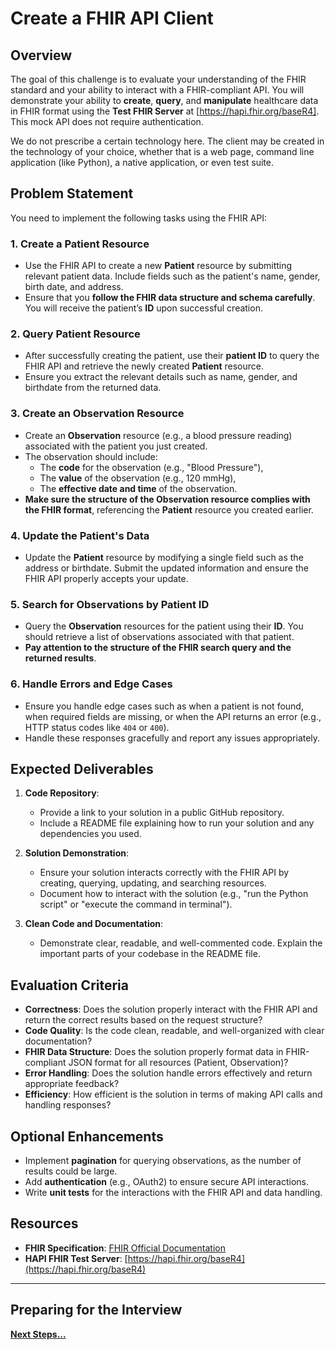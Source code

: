 # Create a FHIR API Client

## Overview

The goal of this challenge is to evaluate your understanding of the FHIR standard and your ability to interact with a FHIR-compliant API. You will demonstrate your ability to **create**, **query**, and **manipulate** healthcare data in FHIR format using the **Test FHIR Server** at [https://hapi.fhir.org/baseR4]. This mock API does not require authentication.

We do not prescribe a certain technology here. The client may be created in the technology of your choice, whether that is a web page, command line application (like Python), a native application, or even test suite.

## Problem Statement

You need to implement the following tasks using the FHIR API:

### 1. Create a Patient Resource

- Use the FHIR API to create a new **Patient** resource by submitting relevant patient data. Include fields such as the patient's name, gender, birth date, and address.
- Ensure that you **follow the FHIR data structure and schema carefully**. You will receive the patient’s **ID** upon successful creation.

### 2. Query Patient Resource

- After successfully creating the patient, use their **patient ID** to query the FHIR API and retrieve the newly created **Patient** resource.
- Ensure you extract the relevant details such as name, gender, and birthdate from the returned data.

### 3. Create an Observation Resource

- Create an **Observation** resource (e.g., a blood pressure reading) associated with the patient you just created.
- The observation should include:
  - The **code** for the observation (e.g., "Blood Pressure"),
  - The **value** of the observation (e.g., 120 mmHg),
  - The **effective date and time** of the observation.
- **Make sure the structure of the Observation resource complies with the FHIR format**, referencing the **Patient** resource you created earlier.

### 4. Update the Patient's Data

- Update the **Patient** resource by modifying a single field such as the address or birthdate. Submit the updated information and ensure the FHIR API properly accepts your update.

### 5. Search for Observations by Patient ID

- Query the **Observation** resources for the patient using their **ID**. You should retrieve a list of observations associated with that patient.
- **Pay attention to the structure of the FHIR search query and the returned results**.

### 6. Handle Errors and Edge Cases

- Ensure you handle edge cases such as when a patient is not found, when required fields are missing, or when the API returns an error (e.g., HTTP status codes like `404` or `400`).
- Handle these responses gracefully and report any issues appropriately.

## Expected Deliverables

1. **Code Repository**:
   - Provide a link to your solution in a public GitHub repository.
   - Include a README file explaining how to run your solution and any dependencies you used.

2. **Solution Demonstration**:

   - Ensure your solution interacts correctly with the FHIR API by creating, querying, updating, and searching resources.
   - Document how to interact with the solution (e.g., "run the Python script" or "execute the command in terminal").

3. **Clean Code and Documentation**:

   - Demonstrate clear, readable, and well-commented code. Explain the important parts of your codebase in the README file.

## Evaluation Criteria

- **Correctness**: Does the solution properly interact with the FHIR API and return the correct results based on the request structure?
- **Code Quality**: Is the code clean, readable, and well-organized with clear documentation?
- **FHIR Data Structure**: Does the solution properly format data in FHIR-compliant JSON format for all resources (Patient, Observation)?
- **Error Handling**: Does the solution handle errors effectively and return appropriate feedback?
- **Efficiency**: How efficient is the solution in terms of making API calls and handling responses?

## Optional Enhancements

- Implement **pagination** for querying observations, as the number of results could be large.
- Add **authentication** (e.g., OAuth2) to ensure secure API interactions.
- Write **unit tests** for the interactions with the FHIR API and data handling.

## Resources

- **FHIR Specification**: [FHIR Official Documentation](https://www.hl7.org/fhir/)
- **HAPI FHIR Test Server**: [https://hapi.fhir.org/baseR4](https://hapi.fhir.org/baseR4)

---

## Preparing for the Interview

**[Next Steps...](../../next-steps.md)**
